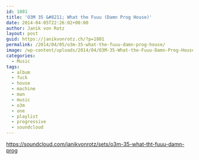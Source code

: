 ```yaml
---
id: 1801
title: 'O3M 35 &#8211; What the Fuuu (Damn Prog House)'
date: 2014-04-05T22:26:02+00:00
author: Janik von Rotz
layout: post
guid: https://janikvonrotz.ch/?p=1801
permalink: /2014/04/05/o3m-35-what-the-fuuu-damn-prog-house/
image: /wp-content/uploads/2014/04/O3M-35-What-the-Fuuu-Damn-Prog-House.jpg
categories:
  - Music
tags:
  - album
  - fuck
  - house
  - machine
  - man
  - music
  - o3m
  - one
  - playlist
  - progressive
  - soundcloud
---
```

https://soundcloud.com/janikvonrotz/sets/o3m-35-what-tht-fuuu-damn-prog